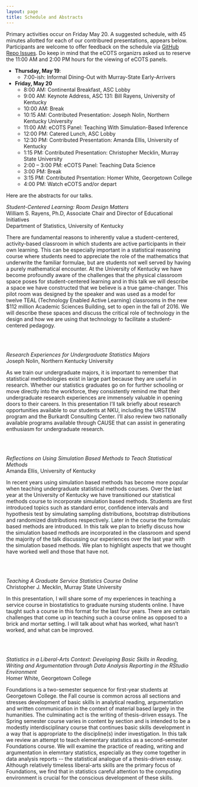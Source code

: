 ```yaml
---
layout: page
title: Schedule and Abstracts
---
```


<p class="message">
  Primary activities occur on Friday May 20.  A suggested schedule, with 45 minutes allotted for each of our contribured presentations, appears below.  Participants are welcome to offer feedback on the schedule via <a href="{{ site.github.repo }}/issues">GitHub Repo Issues</a>.  Do keep in mind that the eCOTS organizrs asked us to reserve the 11:00 AM and 2:00 PM hours for the viewing of eCOTS panels.
</p>

* **Thursday, May 19**:  
    * 7:00-ish: Informal Dining-Out with Murray-State Early-Arrivers
* **Friday, May 20**
    * 8:00 AM:  Continental Breakfast, ASC Lobby
    * 9:00 AM:  Keynote Address, ASC 131:  Bill Rayens, University of Kentucky
    * 10:00 AM:  Break
    * 10:15 AM: Contributed Presentation:  Joseph Nolin, Northern Kentucky University
    * 11:00 AM:  eCOTS Panel:  Teaching With Simulation-Based Inference
    * 12:00 PM:  Catered Lunch, ASC Lobby
    * 12:30 PM:  Contributed Presentation:  Amanda Ellis, University of Kentucky
    * 1:15 PM:  Contributed Presentation:  Christopher Mecklin, Murray State University
    * 2:00 – 3:00 PM:  eCOTS Panel:  Teaching Data Science
    * 3:00 PM: Break
    * 3:15 PM:  Contributed Prsentation:  Homer White, Georgetown College
    * 4:00 PM:  Watch eCOTS and/or depart
    
<p class = "message">Here are the abstracts for our talks.</p>

*Student-Centered Learning:  Room Design Matters*<br>
William S. Rayens, Ph.D, Associate Chair and Director of Educational Initiatives<br>
Department of Statistics, University of Kentucky
 
There are fundamental reasons to inherently value a student-centered, activity-based classroom in which students are active participants in their own learning.  This can be especially important in a statistical reasoning course where students need to appreciate the role of the mathematics that underwrite the familiar formulae, but are students not well served by having a purely mathematical encounter.  At the University of Kentucky we have become profoundly aware of the challenges that the physical classroom space poses for student-centered learning and in this talk we will describe a space we have constructed that we believe is a true game-changer.   This pilot room was designed by the speaker and was used as a model for twelve TEAL (Technology Enabled Active Learning) classrooms in the new $112 million Academic Sciences Building, set to open in the fall of 2016.  We will describe these spaces and discuss the critical role of technology in the design and how we are using that technology to facilitate a student-centered pedagogy.

<br><br>

*Research Experiences for Undergraduate Statistics Majors*<br>
Joseph Nolin, Northern Kentucky University

As we train our undergraduate majors, it is important to remember that statistical methodologies exist in large part because they are useful in research. Whether our statistics graduates go on for further schooling or move directly into the workforce, they consistently remind me that their undergraduate research experiences are immensely valuable in opening doors to their careers. In this presentation I’ll talk briefly about research opportunities available to our students at NKU, including the URSTEM program and the Burkardt Consulting Center. I’ll also review two nationally available programs available through CAUSE that can assist in generating enthusiasm for undergraduate research.

<br><br>

*Reflections on Using Simulation Based Methods to Teach Statistical Methods*<br>
Amanda Ellis, University of Kentucky

In recent years using simulation based methods has become more popular when teaching undergraduate statistical methods courses. Over the last year at the University of Kentucky we have transitioned our statistical methods course to incorporate simulation based methods. Students are first introduced topics such as standard error, confidence intervals and hypothesis test by simulating sampling distributions, bootstrap distributions and randomized distributions respectively. Later in the course the formulaic based methods are introduced. In this talk we plan to briefly discuss how the simulation based methods are incorporated in the classroom and spend the majority of the talk discussing our experiences over the last year with the simulation based methods. We plan to highlight aspects that we thought have worked well and those that have not.

<br><br>

*Teaching A Graduate Service Statistics Course Online*<br>
Christopher J. Mecklin, Murray State University
 
In this presentation, I will share some of my experiences in teaching a service course in biostatistics to graduate nursing students online.  I have taught such a course in this format for the last four years.  There are certain challenges that come up in teaching such a course online as opposed to a brick and mortar setting.  I will talk about what has worked, what hasn’t worked, and what can be improved. 

<br><br>


*Statistics in a Liberal-Arts Context:  Developing Basic Skills in Reading, Writing and Argumentation through Data Analysis Reporting in the RStudio Environment*<br>
Homer White, Georgetown College

Foundations is a two-semester sequence for first-year students at Georgetown College.  the Fall course is common across all sections and stresses development of basic skills in analytical reading, argumentation and written communication in the context of material based largely in the humanities.  The culminating act is the writing of thesis-driven essays.  The Spring semester course varies in content by section and is intended to be a modestly interdisciplinary course that continues basic skills development in a way that is appropriate to the discipline(s) inder investigation.  In this talk we review an attempt to teach elementary statistics as a second-semester Foundations course.  We will examine the practice of reading, writing and argumentation in elemntary statistics, especially as they come together in data analysis reports -- the statistical analogue of a thesis-driven essay.  Although relatively timeless liberal-arts skills are the primary focus of Foundations, we find that in statistics careful attention to the computing environment is crucial for the conscious development of these skills.
